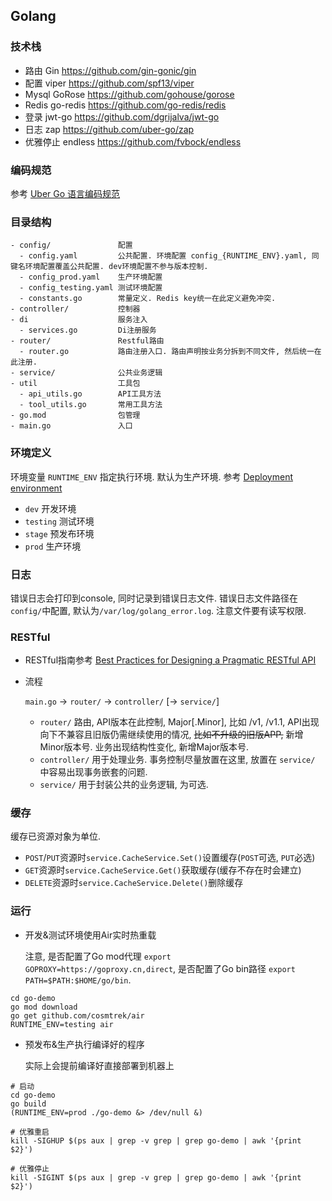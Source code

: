 ## Golang

### 技术栈

- 路由      Gin         https://github.com/gin-gonic/gin
- 配置      viper       https://github.com/spf13/viper
- Mysql     GoRose      https://github.com/gohouse/gorose
- Redis     go-redis    https://github.com/go-redis/redis
- 登录      jwt-go      https://github.com/dgrijalva/jwt-go
- 日志      zap         https://github.com/uber-go/zap
- 优雅停止  endless     https://github.com/fvbock/endless


###  编码规范

参考 <a href="https://github.com/xxjwxc/uber_go_guide_cn" target="_blank">Uber Go 语言编码规范</a>


### 目录结构

```
- config/               配置
  - config.yaml         公共配置. 环境配置 config_{RUNTIME_ENV}.yaml, 同键名环境配置覆盖公共配置. dev环境配置不参与版本控制.
  - config_prod.yaml    生产环境配置
  - config_testing.yaml 测试环境配置
  - constants.go        常量定义. Redis key统一在此定义避免冲突.
- controller/           控制器
- di                    服务注入
  - services.go         Di注册服务
- router/               Restful路由
  - router.go           路由注册入口. 路由声明按业务分拆到不同文件, 然后统一在此注册.
- service/              公共业务逻辑
- util                  工具包
  - api_utils.go        API工具方法
  - tool_utils.go       常用工具方法
- go.mod                包管理  
- main.go               入口  
```


### 环境定义

环境变量 `RUNTIME_ENV` 指定执行环境. 默认为生产环境. 参考 <a href="https://en.wikipedia.org/wiki/Deployment_environment" target="_blank">Deployment environment</a>

- `dev`       开发环境
- `testing`   测试环境
- `stage`     预发布环境
- `prod`      生产环境


### 日志

错误日志会打印到console, 同时记录到错误日志文件. 错误日志文件路径在`config/`中配置, 默认为`/var/log/golang_error.log`. 注意文件要有读写权限.


### RESTful

- RESTful指南参考 <a href="https://www.vinaysahni.com/best-practices-for-a-pragmatic-restful-api" target="_blank">Best Practices for Designing a Pragmatic RESTful API</a>

- 流程

  `main.go` -> `router/` -> `controller/` [-> `service/`]

    - `router/` 路由, API版本在此控制, Major[.Minor], 比如 /v1, /v1.1, API出现向下不兼容且旧版仍需继续使用的情况, ~~比如不升级的旧版APP,~~ 新增Minor版本号. 业务出现结构性变化, 新增Major版本号.
    - `controller/` 用于处理业务. 事务控制尽量放置在这里, 放置在 `service/` 中容易出现事务嵌套的问题.
    - `service/` 用于封装公共的业务逻辑, 为可选.


### 缓存

缓存已资源对象为单位. 

- `POST`/`PUT`资源时`service.CacheService.Set()`设置缓存(`POST`可选, `PUT`必选)
- `GET`资源时`service.CacheService.Get()`获取缓存(缓存不存在时会建立)
- `DELETE`资源时`service.CacheService.Delete()`删除缓存


### 运行

- 开发&测试环境使用Air实时热重载
  
  注意, 是否配置了Go mod代理 `export GOPROXY=https://goproxy.cn,direct`, 是否配置了Go bin路径 `export PATH=$PATH:$HOME/go/bin`.

```
cd go-demo
go mod download
go get github.com/cosmtrek/air
RUNTIME_ENV=testing air
```

- 预发布&生产执行编译好的程序
  
  实际上会提前编译好直接部署到机器上

```
# 启动
cd go-demo
go build  
(RUNTIME_ENV=prod ./go-demo &> /dev/null &)

# 优雅重启
kill -SIGHUP $(ps aux | grep -v grep | grep go-demo | awk '{print $2}')

# 优雅停止
kill -SIGINT $(ps aux | grep -v grep | grep go-demo | awk '{print $2}')
```